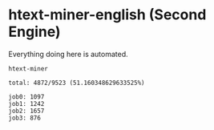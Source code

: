 # htext-miner-english (Second Engine)

Everything doing here is automated.

```
htext-miner

total: 4872/9523 (51.160348629633525%)

job0: 1097
job1: 1242
job2: 1657
job3: 876
```